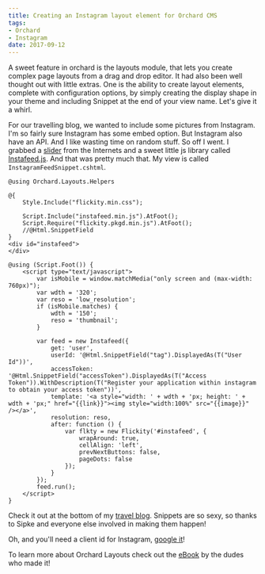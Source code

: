 ```yaml
---
title: Creating an Instagram layout element for Orchard CMS
tags:
- Orchard
- Instagram
date: 2017-09-12
---
```

A sweet feature in orchard is the layouts module, that lets you create complex page layouts from a drag and drop editor. It had also been well thought out with little extras. One is the ability to create layout elements, complete with configuration options, by simply creating the display shape in your theme and including Snippet at the end of your view name. Let's give it a whirl.

For our travelling blog, we wanted to include some pictures from Instagram. I'm so fairly sure Instagram has some embed option. But Instagram also have an API. And I like wasting time on random stuff. So off I went. I grabbed a [slider][1] from the Internets and a sweet little js library called [Instafeed.js][2]. And that was pretty much that. My view is called `InstagramFeedSnippet.cshtml`.

    @using Orchard.Layouts.Helpers
    
    @{ 
        Style.Include("flickity.min.css");
    
        Script.Include("instafeed.min.js").AtFoot();
        Script.Require("flickity.pkgd.min.js").AtFoot();
        //@Html.SnippetField
    }
    <div id="instafeed">
    </div>
    
    @using (Script.Foot()) {
        <script type="text/javascript">
            var isMobile = window.matchMedia("only screen and (max-width: 760px)");
            var wdth = '320';
            var reso = 'low_resolution';
            if (isMobile.matches) {
                wdth = '150';
                reso = 'thumbnail';
            }
    
            var feed = new Instafeed({
                get: 'user',
                userId: '@Html.SnippetField("tag").DisplayedAs(T("User Id"))',
                accessToken: '@Html.SnippetField("accessToken").DisplayedAs(T("Access Token")).WithDescription(T("Register your application within instagram to obtain your access token"))',
                template: '<a style="width: ' + wdth + 'px; height: ' + wdth + 'px;" href="{{link}}"><img style="width:100%" src="{{image}}" /></a>',
                resolution: reso,
                after: function () {
                    var flkty = new Flickity('#instafeed', {
                        wrapAround: true,
                        cellAlign: 'left',
                        prevNextButtons: false,
                        pageDots: false
                    });
                }
            });
            feed.run();
        </script>
    }

Check it out at the bottom of my [travel blog][3]. Snippets are so sexy, so thanks to Sipke and everyone else involved in making them happen!

Oh, and you'll need a client id for Instagram, [google it][4]!

To learn more about Orchard Layouts check out the [eBook][5] by the dudes who made it! 


  [1]: https://flickity.metafizzy.co/
  [2]: http://instafeedjs.com/
  [3]: http://travellingwrong.com
  [4]: https://google.com/search?q=How%20to%20get%20an%20instagram%20client%20id
  [5]: http://www.ideliverable.com/products/books/mastering-orchard-layouts